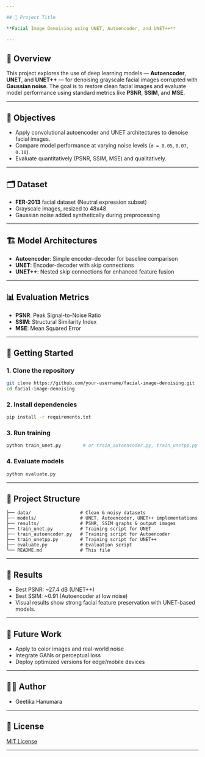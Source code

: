 ```yaml
---

## 📌 Project Title

**Facial Image Denoising using UNET, Autoencoder, and UNET++**

---
```


## 📖 Overview

This project explores the use of deep learning models — **Autoencoder**, **UNET**, and **UNET++** — for denoising grayscale facial images corrupted with **Gaussian noise**. The goal is to restore clean facial images and evaluate model performance using standard metrics like **PSNR**, **SSIM**, and **MSE**.

---

## 🎯 Objectives

* Apply convolutional autoencoder and UNET architectures to denoise facial images.
* Compare model performance at varying noise levels (`σ = 0.05`, `0.07`, `0.10`).
* Evaluate quantitatively (PSNR, SSIM, MSE) and qualitatively.

---

## 🗂 Dataset

* **FER-2013** facial dataset (Neutral expression subset)
* Grayscale images, resized to 48x48
* Gaussian noise added synthetically during preprocessing

---

## 🏗️ Model Architectures

* **Autoencoder**: Simple encoder-decoder for baseline comparison
* **UNET**: Encoder-decoder with skip connections
* **UNET++**: Nested skip connections for enhanced feature fusion

---

## 📊 Evaluation Metrics

* **PSNR**: Peak Signal-to-Noise Ratio
* **SSIM**: Structural Similarity Index
* **MSE**: Mean Squared Error

---

## 🚀 Getting Started

### 1. Clone the repository

```bash
git clone https://github.com/your-username/facial-image-denoising.git
cd facial-image-denoising
```

### 2. Install dependencies

```bash
pip install -r requirements.txt
```

### 3. Run training

```bash
python train_unet.py        # or train_autoencoder.py, train_unetpp.py
```

### 4. Evaluate models

```bash
python evaluate.py
```

---

## 📁 Project Structure

```
├── data/                  # Clean & noisy datasets
├── models/                # UNET, Autoencoder, UNET++ implementations
├── results/               # PSNR, SSIM graphs & output images
├── train_unet.py          # Training script for UNET
├── train_autoencoder.py   # Training script for Autoencoder
├── train_unetpp.py        # Training script for UNET++
├── evaluate.py            # Evaluation script
└── README.md              # This file
```

---

## 📝 Results

* Best PSNR: \~27.4 dB (UNET++)
* Best SSIM: \~0.91 (Autoencoder at low noise)
* Visual results show strong facial feature preservation with UNET-based models.

---

## 🧠 Future Work

* Apply to color images and real-world noise
* Integrate GANs or perceptual loss
* Deploy optimized versions for edge/mobile devices

---

## 🧑‍💻 Author

* Geetika Hanumara

---

## 📄 License

[MIT License](LICENSE)

---

